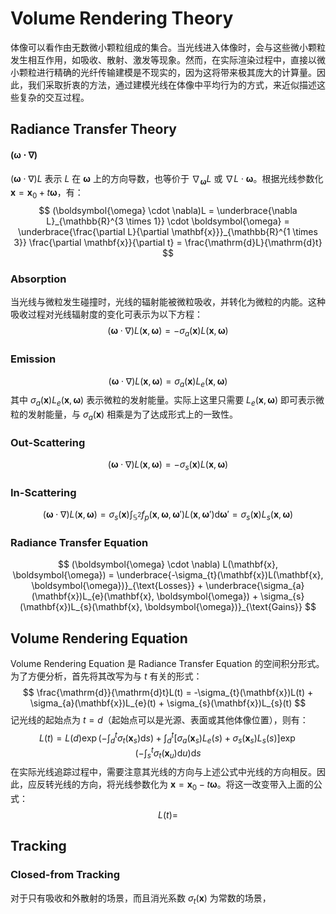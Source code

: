 # Volume Rendering Theory

体像可以看作由无数微小颗粒组成的集合。当光线进入体像时，会与这些微小颗粒发生相互作用，如吸收、散射、激发等现象。然而，在实际渲染过程中，直接以微小颗粒进行精确的光纤传输建模是不现实的，因为这将带来极其庞大的计算量。因此，我们采取折衷的方法，通过建模光线在体像中平均行为的方式，来近似描述这些复杂的交互过程。

## Radiance Transfer Theory

#### $(\boldsymbol{\omega} \cdot \nabla)$

$(\boldsymbol{\omega} \cdot \nabla)L$ 表示 $L$ 在 $\boldsymbol{\omega}$ 上的方向导数，也等价于 $\nabla_{\boldsymbol{\omega}}L$ 或 $\nabla L \cdot \boldsymbol{\omega}$。根据光线参数化 $\mathbf{x} = \mathbf{x}_{0} + t\boldsymbol{\omega}$，有：
$$
(\boldsymbol{\omega} \cdot \nabla)L = \underbrace{\nabla L}_{\mathbb{R}^{3 \times 1}} \cdot \boldsymbol{\omega} = \underbrace{\frac{\partial L}{\partial \mathbf{x}}}_{\mathbb{R}^{1 \times 3}} \frac{\partial \mathbf{x}}{\partial t} = \frac{\mathrm{d}L}{\mathrm{d}t}
$$

### Absorption

当光线与微粒发生碰撞时，光线的辐射能被微粒吸收，并转化为微粒的内能。这种吸收过程对光线辐射度的变化可表示为以下方程：
$$
(\boldsymbol{\omega} \cdot \nabla) L(\mathbf{x}, \boldsymbol{\omega}) = - \sigma_{a}(\mathbf{x}) L(\mathbf{x}, \boldsymbol{\omega})
$$

### Emission

$$
(\boldsymbol{\omega} \cdot \nabla) L(\mathbf{x}, \boldsymbol{\omega}) = \sigma_{a}(\mathbf{x}) L_{e}(\mathbf{x}, \boldsymbol{\omega})
$$
其中 $\sigma_{a}(\mathbf{x})L_{e}(\mathbf{x}, \boldsymbol{\omega})$ 表示微粒的发射能量。实际上这里只需要 $L_{e}(\mathbf{x}, \boldsymbol{\omega})$ 即可表示微粒的发射能量，与 $\sigma_{a}(\mathbf{x})$ 相乘是为了达成形式上的一致性。

### Out-Scattering

$$
(\boldsymbol{\omega} \cdot \nabla) L(\mathbf{x}, \boldsymbol{\omega}) = - \sigma_{s}(\mathbf{x}) L(\mathbf{x}, \boldsymbol{\omega})
$$

### In-Scattering

$$
(\boldsymbol{\omega} \cdot \nabla) L(\mathbf{x}, \boldsymbol{\omega}) = \sigma_{s}(\mathbf{x}) \int_{\mathbb{S}^{2}} f_{p}(\mathbf{x}, \boldsymbol{\omega}, \boldsymbol{\omega}') L(\mathbf{x}, \boldsymbol{\omega}') \mathrm{d}\boldsymbol{\omega}' = \sigma_{s}(\mathbf{x}) L_{s}(\mathbf{x}, \boldsymbol{\omega})
$$

### Radiance Transfer Equation

$$
(\boldsymbol{\omega} \cdot \nabla) L(\mathbf{x}, \boldsymbol{\omega}) = \underbrace{-\sigma_{t}(\mathbf{x})L(\mathbf{x}, \boldsymbol{\omega})}_{\text{Losses}} + \underbrace{\sigma_{a}(\mathbf{x})L_{e}(\mathbf{x}, \boldsymbol{\omega}) + \sigma_{s}(\mathbf{x})L_{s}(\mathbf{x}, \boldsymbol{\omega})}_{\text{Gains}}
$$

## Volume Rendering Equation

Volume Rendering Equation 是 Radiance Transfer Equation 的空间积分形式。为了方便分析，首先将其改写为与 $t$ 有关的形式：
$$
\frac{\mathrm{d}}{\mathrm{d}t}L(t) = -\sigma_{t}(\mathbf{x})L(t) + \sigma_{a}(\mathbf{x})L_{e}(t) + \sigma_{s}(\mathbf{x})L_{s}(t)
$$
记光线的起始点为 $t = d$（起始点可以是光源、表面或其他体像位置），则有：
$$
L(t) = L(d)\exp\left(-\int_{d}^{t}\sigma_{t}(\mathbf{x}_{s}) \mathrm{d}s\right) + \int_{d}^{t}[\sigma_{a}(\mathbf{x}_{s})L_{e}(s) + \sigma_{s}(\mathbf{x}_{s})L_{s}(s)] \exp\left(-\int_{s}^{t}\sigma_{t}(\mathbf{x}_{u}) \mathrm{d}u\right) \mathrm{d}s
$$
在实际光线追踪过程中，需要注意其光线的方向与上述公式中光线的方向相反。因此，应反转光线的方向，将光线参数化为 $\mathbf{x} = \mathbf{x}_{0} - t\boldsymbol{\omega}$。将这一改变带入上面的公式：
$$
L(t) = 
$$

## Tracking

### Closed-from Tracking

对于只有吸收和外散射的场景，而且消光系数 $\sigma_{t}(\mathbf{x})$ 为常数的场景，
